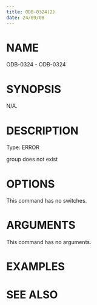 ```yaml
---
title: ODB-0324(2)
date: 24/09/08
---
```


# NAME

ODB-0324 - ODB-0324

# SYNOPSIS

N/A.

# DESCRIPTION

Type: ERROR

group does not exist

# OPTIONS

This command has no switches.

# ARGUMENTS

This command has no arguments.

# EXAMPLES

# SEE ALSO
